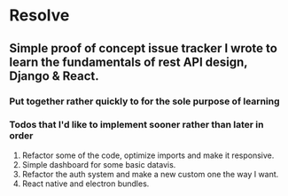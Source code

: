 # Resolve
## Simple proof of concept issue tracker I wrote to learn the fundamentals of rest API design, Django & React. 

### Put together rather quickly to for the sole purpose of learning 
### Todos that I'd like to implement sooner rather than later in order
1. Refactor some of the code, optimize imports and make it responsive.
2. Simple dashboard for some basic datavis.
3. Refactor the auth system and make a new custom one the way I want.
4. React native and electron bundles.
